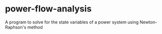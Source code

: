 # power-flow-analysis
A program to solve for the state variables of a power system using Newton-Raphson's method
